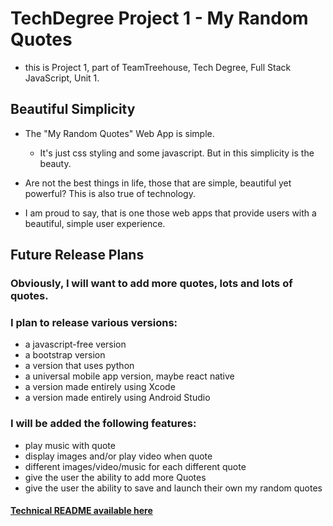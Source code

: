 # TechDegree Project 1  - My Random Quotes

  - this is Project 1, part of TeamTreehouse, Tech Degree, Full Stack JavaScript, Unit 1.

## Beautiful Simplicity

  - The "My Random Quotes" Web App is simple.
    - It's just css styling and some javascript. But in this simplicity is the beauty.


  - Are not the best things in life, those that are simple, beautiful yet powerful? This is also true of technology.


  - I am proud to say, that is one those web apps that provide users with a beautiful, simple user experience.

## Future Release Plans

### Obviously, I will want to add more quotes, lots and lots of quotes.

### I plan to release various versions:
  - a javascript-free version
  - a bootstrap version
  - a version that uses python
  - a universal mobile app version, maybe react native
  - a version made entirely using Xcode
  - a version made entirely using Android Studio

### I will be added the following features:
  - play music with quote
  - display images and/or play video when quote
  - different images/video/music for each different quote
  - give the user the ability to add more Quotes
  - give the user the ability to save and launch their own my random quotes

#### [Technical README available here](TechnicalReadme.md#technical-readme)
